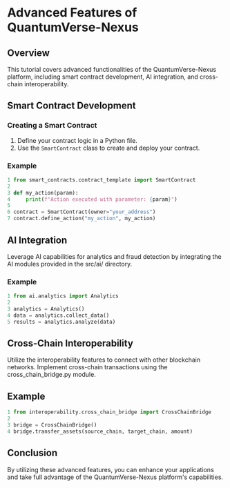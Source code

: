 # Advanced Features of QuantumVerse-Nexus

## Overview

This tutorial covers advanced functionalities of the QuantumVerse-Nexus platform, including smart contract development, AI integration, and cross-chain interoperability.

## Smart Contract Development

### Creating a Smart Contract

1. Define your contract logic in a Python file.
2. Use the `SmartContract` class to create and deploy your contract.

### Example
```python
1 from smart_contracts.contract_template import SmartContract
2 
3 def my_action(param):
4     print(f"Action executed with parameter: {param}")
5 
6 contract = SmartContract(owner="your_address")
7 contract.define_action("my_action", my_action)
```

## AI Integration
Leverage AI capabilities for analytics and fraud detection by integrating the AI modules provided in the src/ai/ directory.

### Example
```python
1 from ai.analytics import Analytics
2 
3 analytics = Analytics()
4 data = analytics.collect_data()
5 results = analytics.analyze(data)
```

## Cross-Chain Interoperability
Utilize the interoperability features to connect with other blockchain networks. Implement cross-chain transactions using the cross_chain_bridge.py module.

## Example
```python
1 from interoperability.cross_chain_bridge import CrossChainBridge
2 
3 bridge = CrossChainBridge()
4 bridge.transfer_assets(source_chain, target_chain, amount)
```

## Conclusion
By utilizing these advanced features, you can enhance your applications and take full advantage of the QuantumVerse-Nexus platform's capabilities.
